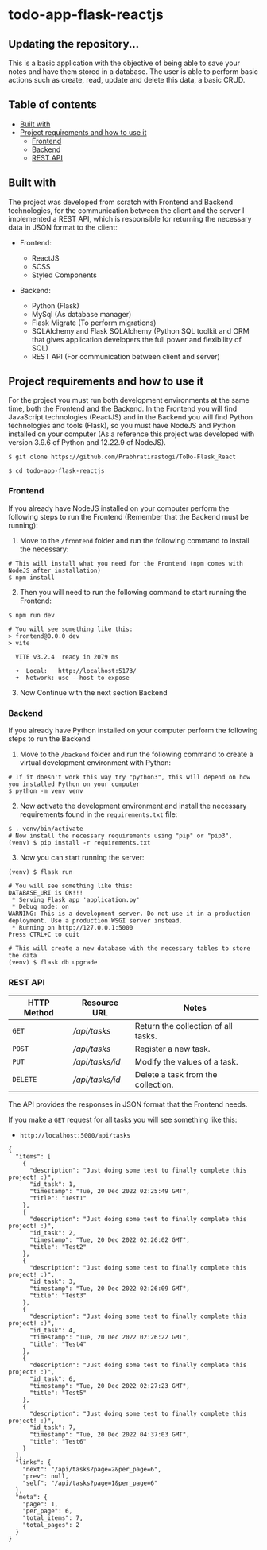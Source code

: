 # todo-app-flask-reactjs

## Updating the repository...

This is a basic application with the objective of being able to save your notes and have them stored in a database. The user is able to perform basic actions such as create, read, update and delete this data, a basic CRUD.


## Table of contents
- [Built with](#built-with)
- [Project requirements and how to use it](#project-requirements-and-how-to-use-it)
  - [Frontend](#frontend)
  - [Backend](#backend)
  - [REST API](#rest-api)

## Built with

The project was developed from scratch with Frontend and Backend technologies, for the communication between the client and the server I implemented a REST API, which is responsible for returning the necessary data in JSON format to the client:

- Frontend:
  - ReactJS
  - SCSS
  - Styled Components

- Backend:
  - Python (Flask)
  - MySql (As database manager)
  - Flask Migrate (To perform migrations)
  - SQLAlchemy and Flask SQLAlchemy (Python SQL toolkit and ORM that gives application developers the full power and flexibility of SQL)
  - REST API (For communication between client and server)

## Project requirements and how to use it

For the project you must run both development environments at the same time, both the Frontend and the Backend. In the Frontend you will find JavaScript technologies (ReactJS) and in the Backend you will find Python technologies and tools (Flask), so you must have NodeJS and Python installed on your computer (As a reference this project was developed with version 3.9.6 of Python and 12.22.9 of NodeJS).




```shell
$ git clone https://github.com/Prabhratirastogi/ToDo-Flask_React

$ cd todo-app-flask-reactjs

```
<!-- Run The Project -->

### Frontend

If you already have NodeJS installed on your computer perform the following steps to run the Frontend (Remember that the Backend must be running):

1. Move to the `/frontend` folder and run the following command to install the necessary:

```shell
# This will install what you need for the Frontend (npm comes with NodeJS after installation)
$ npm install
```

2. Then you will need to run the following command to start running the Frontend:

```shell
$ npm run dev

# You will see something like this:
> frontend@0.0.0 dev
> vite

  VITE v3.2.4  ready in 2079 ms

  ➜  Local:   http://localhost:5173/
  ➜  Network: use --host to expose
```

3. Now Continue with the next section Backend

### Backend

If you already have Python installed on your computer perform the following steps to run the Backend

1. Move to the `/backend` folder and run the following command to create a virtual development environment with Python:

```shell
# If it doesn't work this way try "python3", this will depend on how you installed Python on your computer
$ python -m venv venv
```

2. Now activate the development environment and install the necessary requirements found in the `requirements.txt` file:

```shell
$ . venv/bin/activate
# Now install the necessary requirements using "pip" or "pip3",
(venv) $ pip install -r requirements.txt
```

3. Now you can start running the server:

```shell
(venv) $ flask run

# You will see something like this:
DATABASE_URI is OK!!!
 * Serving Flask app 'application.py'
 * Debug mode: on
WARNING: This is a development server. Do not use it in a production deployment. Use a production WSGI server instead.
 * Running on http://127.0.0.1:5000
Press CTRL+C to quit
```

```shell
# This will create a new database with the necessary tables to store the data 
(venv) $ flask db upgrade
```

### REST API


| HTTP Method | Resource URL        | Notes                                   |
| ----------- | ------------------- | --------------------------------------- |
| `GET`       | */api/tasks*        | Return the collection of all tasks.     |
| `POST`      | */api/tasks*        | Register a new task.                    |
| `PUT`       | */api/tasks/id*     | Modify the values of a task.            |
| `DELETE`    | */api/tasks/id*     | Delete a task from the collection.      |

The API provides the responses in JSON format that the Frontend needs.

If you make a `GET` request for all tasks you will see something like this:

- `http://localhost:5000/api/tasks`

```shell
{
  "items": [
    {
      "description": "Just doing some test to finally complete this project! :)",
      "id_task": 1,
      "timestamp": "Tue, 20 Dec 2022 02:25:49 GMT",
      "title": "Test1"
    },
    {
      "description": "Just doing some test to finally complete this project! :)",
      "id_task": 2,
      "timestamp": "Tue, 20 Dec 2022 02:26:02 GMT",
      "title": "Test2"
    },
    {
      "description": "Just doing some test to finally complete this project! :)",
      "id_task": 3,
      "timestamp": "Tue, 20 Dec 2022 02:26:09 GMT",
      "title": "Test3"
    },
    {
      "description": "Just doing some test to finally complete this project! :)",
      "id_task": 4,
      "timestamp": "Tue, 20 Dec 2022 02:26:22 GMT",
      "title": "Test4"
    },
    {
      "description": "Just doing some test to finally complete this project! :)",
      "id_task": 6,
      "timestamp": "Tue, 20 Dec 2022 02:27:23 GMT",
      "title": "Test5"
    },
    {
      "description": "Just doing some test to finally complete this project! :)",
      "id_task": 7,
      "timestamp": "Tue, 20 Dec 2022 04:37:03 GMT",
      "title": "Test6"
    }
  ],
  "links": {
    "next": "/api/tasks?page=2&per_page=6",
    "prev": null,
    "self": "/api/tasks?page=1&per_page=6"
  },
  "meta": {
    "page": 1,
    "per_page": 6,
    "total_items": 7,
    "total_pages": 2
  }
}
```

